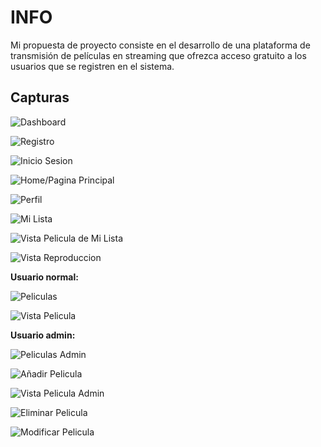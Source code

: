 # INFO
Mi propuesta de proyecto consiste en el desarrollo de una plataforma de transmisión de películas en streaming que ofrezca acceso gratuito a los usuarios que se registren en el sistema.

## Capturas

![Dashboard](./low_fidelity_prototype/Dashboard.png)

![Registro](./low_fidelity_prototype/Registro.png)

![Inicio Sesion](./low_fidelity_prototype/Iniciar_Sesion.png)

![Home/Pagina Principal](./low_fidelity_prototype/Home.png)

![Perfil](./low_fidelity_prototype/Perfil.png)

![Mi Lista](./low_fidelity_prototype/Mi_Lista.png)

![Vista Pelicula de Mi Lista](./low_fidelity_prototype/VistaPelicula_MiLista.png)

![Vista Reproduccion](./low_fidelity_prototype/Vista_Reproduccion.png)

**Usuario normal:**

![Peliculas](./low_fidelity_prototype/Peliculas.png)

![Vista Pelicula](./low_fidelity_prototype/Vista_Pelicula.png)

**Usuario admin:**

![Peliculas Admin](./low_fidelity_prototype/Peliculas_Admin.png)

![Añadir Pelicula](./low_fidelity_prototype/AnhadirPelicula_Admin.png)

![Vista Pelicula Admin](./low_fidelity_prototype/Vista_Pelicula_Admin.png)

![Eliminar Pelicula](./low_fidelity_prototype/Eliminar_Admin.png)

![Modificar Pelicula](./low_fidelity_prototype/Modificar_Admin.png)
